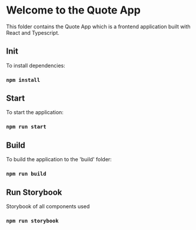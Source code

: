 # Welcome to the Quote App
This folder contains the Quote App which is a frontend application built with React and Typescript.

## Init
To install dependencies:

### `npm install`

## Start
To start the application:

### `npm run start`

## Build
To build the application to the 'build' folder:

### `npm run build`

## Run Storybook
Storybook of all components used

### `npm run storybook`